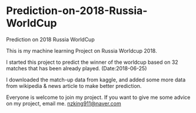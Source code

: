 # Prediction-on-2018-Russia-WorldCup
Prediction on 2018 Russia WorldCup

This is my machine learning Project on Russia Worldcup 2018.

I started this project to predict the winner of the worldcup based on 32 matches that has been already played. (Date:2018-06-25)

I downloaded the match-up data from kaggle, and added some more data from wikipedia & news article to make better prediction.

Everyone is welcome to join my project. If you want to give me some advice on my project, email me. nzking911@naver.com
